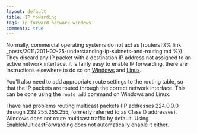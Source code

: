 ```yaml
---
layout: default
title: IP fowarding
tags: ip forward network windows
comments: true
---
```


Normally, commercial operating systems do not act as [routers]({% link _posts/2011/2011-02-25-understanding-ip-subnets-and-routing.md %}). They discard any IP packet with a destination IP address not assigned to an active network interface. It is fairly easy to enable IP forwarding, there are instructions elsewhere to do so on [Windows](https://support.microsoft.com/en-us/kb/323339) and [Linux](http://www.ducea.com/2006/08/01/how-to-enable-ip-forwarding-in-linux/).

You'll also need to add appropriate route settings to the routing table, so that the IP packets are routed through the correct network interface. This can be done using the `route add` command on Windows and Linux.

I have had problems routing multicast packets (IP addresses 224.0.0.0 through 239.255.255.255, formerly referred to as Class D addresses). Windows does not route multicast traffic by default. Using [EnableMulticastForwarding](http://technet.microsoft.com/en-us/library/cc957538.aspx) does not automatically enable it either.
